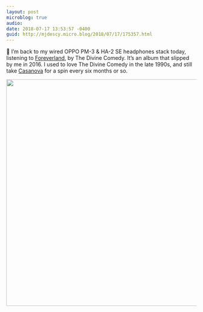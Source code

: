 ```yaml
---
layout: post
microblog: true
audio: 
date: 2018-07-17 13:53:57 -0400
guid: http://mjdescy.micro.blog/2018/07/17/175357.html
---
```

🎵 I’m back to my wired OPPO PM-3 & HA-2 SE headphones stack today, listening to [Foreverland](https://itunes.apple.com/us/album/foreverland-deluxe-version/1114549349), by The Divine Comedy. It’s an album that slipped by me in 2016. I used to love The Divine Comedy in the late 1990s, and still take [Casanova](https://itunes.apple.com/us/album/casanova/162993522) for a spin every six months or so.

<img src="http://micro.mjdescy.me/uploads/2018/f957d41dd1.jpg" width="600" height="600" />
